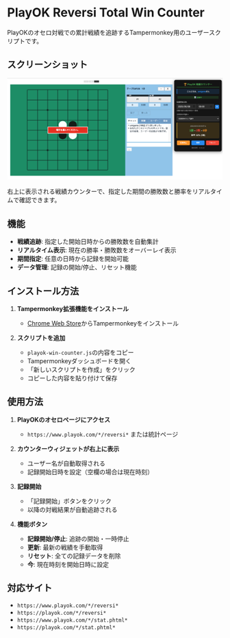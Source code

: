 # PlayOK Reversi Total Win Counter

PlayOKのオセロ対戦での累計戦績を追跡するTampermonkey用のユーザースクリプトです。

## スクリーンショット

![PlayOK戦績カウンター使用例](screenshot.png)

右上に表示される戦績カウンターで、指定した期間の勝敗数と勝率をリアルタイムで確認できます。  

## 機能

- **戦績追跡**: 指定した開始日時からの勝敗数を自動集計
- **リアルタイム表示**: 現在の勝率・勝敗数をオーバーレイ表示
- **期間指定**: 任意の日時から記録を開始可能
- **データ管理**: 記録の開始/停止、リセット機能

## インストール方法

1. **Tampermonkey拡張機能をインストール**
   - [Chrome Web Store](https://chrome.google.com/webstore/detail/tampermonkey/dhdgffkkebhmkfjojejmpbldmpobfkfo)からTampermonkeyをインストール

2. **スクリプトを追加**
   - `playok-win-counter.js`の内容をコピー
   - Tampermonkeyダッシュボードを開く
   - 「新しいスクリプトを作成」をクリック
   - コピーした内容を貼り付けて保存

## 使用方法

1. **PlayOKのオセロページにアクセス**
   - `https://www.playok.com/*/reversi*` または統計ページ

2. **カウンターウィジェットが右上に表示**
   - ユーザー名が自動取得される
   - 記録開始日時を設定（空欄の場合は現在時刻）

3. **記録開始**
   - 「記録開始」ボタンをクリック
   - 以降の対戦結果が自動追跡される

4. **機能ボタン**
   - **記録開始/停止**: 追跡の開始・一時停止
   - **更新**: 最新の戦績を手動取得
   - **リセット**: 全ての記録データを削除
   - **今**: 現在時刻を開始日時に設定

## 対応サイト

- `https://www.playok.com/*/reversi*`
- `https://playok.com/*/reversi*`
- `https://www.playok.com/*/stat.phtml*`
- `https://playok.com/*/stat.phtml*`
